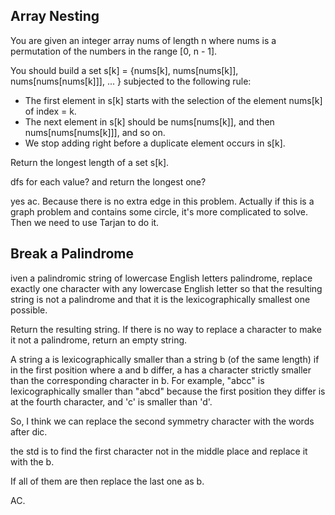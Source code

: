 ## Array Nesting

You are given an integer array nums of length n where nums is a permutation of the numbers in the range [0, n - 1].

You should build a set s[k] = {nums[k], nums[nums[k]], nums[nums[nums[k]]], ... } subjected to the following rule:

* The first element in s[k] starts with the selection of the element nums[k] of index = k.
* The next element in s[k] should be nums[nums[k]], and then nums[nums[nums[k]]], and so on.
* We stop adding right before a duplicate element occurs in s[k].

Return the longest length of a set s[k].

dfs for each value? and return the longest one?

yes ac. Because there is no extra edge in this problem. Actually if this is a graph problem and contains some circle, it's more complicated to solve. Then we need to use Tarjan to do it.

## Break a Palindrome

iven a palindromic string of lowercase English letters palindrome, replace exactly one character with any lowercase English letter so that the resulting string is not a palindrome and that it is the lexicographically smallest one possible.

Return the resulting string. If there is no way to replace a character to make it not a palindrome, return an empty string.

A string a is lexicographically smaller than a string b (of the same length) if in the first position where a and b differ, a has a character strictly smaller than the corresponding character in b. For example, "abcc" is lexicographically smaller than "abcd" because the first position they differ is at the fourth character, and 'c' is smaller than 'd'.

So, I think we can replace the second symmetry character with the words after dic.

the std is to find the first character not in the middle place and replace it with the b.

If all of them are then replace the last one as b.

AC.